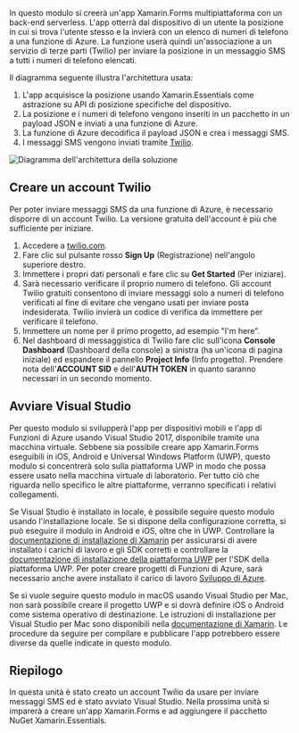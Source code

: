 In questo modulo si creerà un'app Xamarin.Forms multipiattaforma con un back-end serverless. L'app otterrà dal dispositivo di un utente la posizione in cui si trova l'utente stesso e la invierà con un elenco di numeri di telefono a una funzione di Azure. La funzione userà quindi un'associazione a un servizio di terze parti (Twilio) per inviare la posizione in un messaggio SMS a tutti i numeri di telefono elencati.

Il diagramma seguente illustra l'architettura usata:

1. L'app acquisisce la posizione usando Xamarin.Essentials come astrazione su API di posizione specifiche del dispositivo.
2. La posizione e i numeri di telefono vengono inseriti in un pacchetto in un payload JSON e inviati a una funzione di Azure.
3. La funzione di Azure decodifica il payload JSON e crea i messaggi SMS.
4. I messaggi SMS vengono inviati tramite [Twilio](http://twilio.com).

![Diagramma dell'architettura della soluzione](../media/1-architecture.png)

## <a name="create-a-twilio-account"></a>Creare un account Twilio

Per poter inviare messaggi SMS da una funzione di Azure, è necessario disporre di un account Twilio. La versione gratuita dell'account è più che sufficiente per iniziare.

1. Accedere a [twilio.com](https://twilio.com).
2. Fare clic sul pulsante rosso **Sign Up** (Registrazione) nell'angolo superiore destro.
3. Immettere i propri dati personali e fare clic su **Get Started** (Per iniziare).
4. Sarà necessario verificare il proprio numero di telefono. Gli account Twilio gratuiti consentono di inviare messaggi solo a numeri di telefono verificati al fine di evitare che vengano usati per inviare posta indesiderata. Twilio invierà un codice di verifica da immettere per verificare il telefono.
5. Immettere un nome per il primo progetto, ad esempio "I'm here".
6. Nel dashboard di messaggistica di Twilio fare clic sull'icona **Console Dashboard** (Dashboard della console) a sinistra (ha un'icona di pagina iniziale) ed espandere il pannello **Project Info** (Info progetto). Prendere nota dell'**ACCOUNT SID** e dell'**AUTH TOKEN** in quanto saranno necessari in un secondo momento.

## <a name="launch-visual-studio"></a>Avviare Visual Studio

Per questo modulo si svilupperà l'app per dispositivi mobili e l'app di Funzioni di Azure usando Visual Studio 2017, disponibile tramite una macchina virtuale. Sebbene sia possibile creare app Xamarin.Forms eseguibili in iOS, Android e Universal Windows Platform (UWP), questo modulo si concentrerà solo sulla piattaforma UWP in modo che possa essere usato nella macchina virtuale di laboratorio. Per tutto ciò che riguarda nello specifico le altre piattaforme, verranno specificati i relativi collegamenti.

<!-- TODO - add HoL link button here -->

Se Visual Studio è installato in locale, è possibile seguire questo modulo usando l'installazione locale. Se si dispone della configurazione corretta, si può eseguire il modulo in Android e iOS, oltre che in UWP. Controllare la [documentazione di installazione di Xamarin](https://docs.microsoft.com/xamarin/cross-platform/get-started/installation/windows) per assicurarsi di avere installato i carichi di lavoro e gli SDK corretti e controllare la [documentazione di installazione della piattaforma UWP](https://docs.microsoft.com/visualstudio/cross-platform/develop-apps-for-the-universal-windows-platform-uwp#requirements) per l'SDK della piattaforma UWP. Per poter creare progetti di Funzioni di Azure, sarà necessario anche avere installato il carico di lavoro [Sviluppo di Azure](https://docs.microsoft.com/azure/azure-functions/functions-develop-vs#prerequisites).

Se si vuole seguire questo modulo in macOS usando Visual Studio per Mac, non sarà possibile creare il progetto UWP e si dovrà definire iOS o Android come sistema operativo di destinazione. Le istruzioni di installazione per Visual Studio per Mac sono disponibili nella [documentazione di Xamarin](https://docs.microsoft.com/visualstudio/cross-platform/setup-and-install#mac-setup-apple-id-xcode-and-xamarin). Le procedure da seguire per compilare e pubblicare l'app potrebbero essere diverse da quelle indicate in questo modulo.

## <a name="summary"></a>Riepilogo

In questa unità è stato creato un account Twilio da usare per inviare messaggi SMS ed è stato avviato Visual Studio. Nella prossima unità si imparerà a creare un'app Xamarin.Forms e ad aggiungere il pacchetto NuGet Xamarin.Essentials.